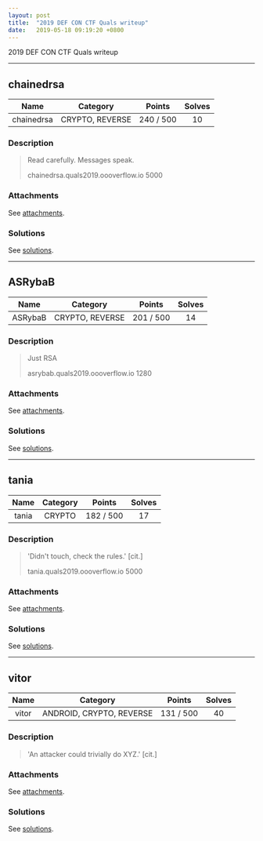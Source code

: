 ```yaml
---
layout: post
title:  "2019 DEF CON CTF Quals writeup"
date:   2019-05-18 09:19:20 +0800
---
```


2019 DEF CON CTF Quals writeup

***

## chainedrsa

|  Name  |  Category  |  Points  |  Solves  |
| :----: | :----: | :----: | :----: |
|  chainedrsa |  CRYPTO, REVERSE  |  240 / 500  |  10  |

### Description
> Read carefully. Messages speak.
> 
> chainedrsa.quals2019.oooverflow.io 5000

### Attachments
See [attachments](https://github.com/roadicing/ctf-writeups/tree/main/2019/defconctf-quals/chainedrsa/attachments).

### Solutions
See [solutions](https://github.com/roadicing/ctf-writeups/tree/main/2019/defconctf-quals/chainedrsa/solutions).

***

## ASRybaB

|  Name  |  Category  |  Points  |  Solves  |
| :----: | :----: | :----: | :----: |
|  ASRybaB |  CRYPTO, REVERSE  |  201 / 500  |  14  |

### Description
> Just RSA
> 
> asrybab.quals2019.oooverflow.io 1280

### Attachments
See [attachments](https://github.com/roadicing/ctf-writeups/tree/main/2019/defconctf-quals/asrybab/attachments).

### Solutions
See [solutions](https://github.com/roadicing/ctf-writeups/tree/main/2019/defconctf-quals/asrybab/solutions).

***

## tania

|  Name  |  Category  |  Points  |  Solves  |
| :----: | :----: | :----: | :----: |
|  tania |  CRYPTO  |  182 / 500  |  17  |

### Description
> 'Didn't touch, check the rules.' [cit.]
> 
> tania.quals2019.oooverflow.io 5000

### Attachments
See [attachments](https://github.com/roadicing/ctf-writeups/tree/main/2019/defconctf-quals/tania/attachments).

### Solutions
See [solutions](https://github.com/roadicing/ctf-writeups/tree/main/2019/defconctf-quals/tania/solutions).

***

## vitor

|  Name  |  Category  |  Points  |  Solves  |
| :----: | :----: | :----: | :----: |
|  vitor |  ANDROID, CRYPTO, REVERSE  |  131 / 500  |  40  |

### Description
> 'An attacker could trivially do XYZ.' [cit.]

### Attachments
See [attachments](https://github.com/roadicing/ctf-writeups/tree/main/2019/defconctf-quals/vitor/attachments).

### Solutions
See [solutions](https://github.com/roadicing/ctf-writeups/tree/main/2019/defconctf-quals/vitor/solutions).

